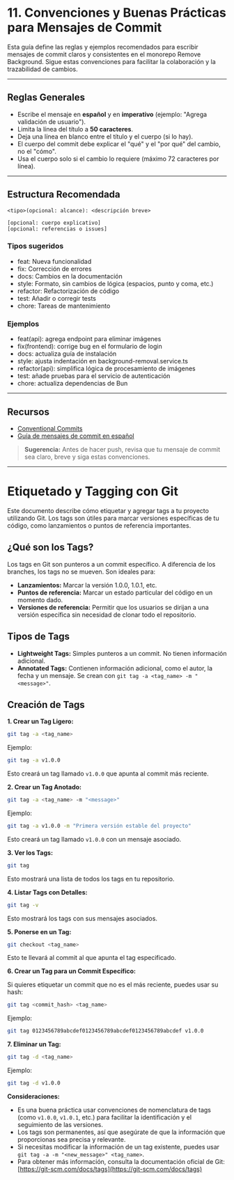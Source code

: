 # 11. Convenciones y Buenas Prácticas para Mensajes de Commit

Esta guía define las reglas y ejemplos recomendados para escribir mensajes de commit claros y consistentes en el monorepo Remove Background. Sigue estas convenciones para facilitar la colaboración y la trazabilidad de cambios.

---

## Reglas Generales

- Escribe el mensaje en **español** y en **imperativo** (ejemplo: "Agrega validación de usuario").
- Limita la línea del título a **50 caracteres**.
- Deja una línea en blanco entre el título y el cuerpo (si lo hay).
- El cuerpo del commit debe explicar el "qué" y el "por qué" del cambio, no el "cómo".
- Usa el cuerpo solo si el cambio lo requiere (máximo 72 caracteres por línea).

---

## Estructura Recomendada

```
<tipo>(opcional: alcance): <descripción breve>

[opcional: cuerpo explicativo]
[opcional: referencias o issues]
```

### Tipos sugeridos

- feat: Nueva funcionalidad
- fix: Corrección de errores
- docs: Cambios en la documentación
- style: Formato, sin cambios de lógica (espacios, punto y coma, etc.)
- refactor: Refactorización de código
- test: Añadir o corregir tests
- chore: Tareas de mantenimiento

### Ejemplos

- feat(api): agrega endpoint para eliminar imágenes
- fix(frontend): corrige bug en el formulario de login
- docs: actualiza guía de instalación
- style: ajusta indentación en background-removal.service.ts
- refactor(api): simplifica lógica de procesamiento de imágenes
- test: añade pruebas para el servicio de autenticación
- chore: actualiza dependencias de Bun

---

## Recursos

- [Conventional Commits](https://www.conventionalcommits.org/es/v1.0.0/)
- [Guía de mensajes de commit en español](https://carlosazaustre.es/como-escribir-buenos-commits/)

> **Sugerencia:** Antes de hacer push, revisa que tu mensaje de commit sea claro, breve y siga estas convenciones.

---

# Etiquetado y Tagging con Git

Este documento describe cómo etiquetar y agregar tags a tu proyecto utilizando Git. Los tags son útiles para marcar versiones específicas de tu código, como lanzamientos o puntos de referencia importantes.

## ¿Qué son los Tags?

Los tags en Git son punteros a un commit específico. A diferencia de los branches, los tags no se mueven. Son ideales para:

- **Lanzamientos:** Marcar la versión 1.0.0, 1.0.1, etc.
- **Puntos de referencia:** Marcar un estado particular del código en un momento dado.
- **Versiones de referencia:** Permitir que los usuarios se dirijan a una versión específica sin necesidad de clonar todo el repositorio.

## Tipos de Tags

- **Lightweight Tags:** Simples punteros a un commit. No tienen información adicional.
- **Annotated Tags:** Contienen información adicional, como el autor, la fecha y un mensaje. Se crean con `git tag -a <tag_name> -m "<message>"`.

## Creación de Tags

**1. Crear un Tag Ligero:**

```bash
git tag -a <tag_name>
```

Ejemplo:

```bash
git tag -a v1.0.0
```

Esto creará un tag llamado `v1.0.0` que apunta al commit más reciente.

**2. Crear un Tag Anotado:**

```bash
git tag -a <tag_name> -m "<message>"
```

Ejemplo:

```bash
git tag -a v1.0.0 -m "Primera versión estable del proyecto"
```

Esto creará un tag llamado `v1.0.0` con un mensaje asociado.

**3. Ver los Tags:**

```bash
git tag
```

Esto mostrará una lista de todos los tags en tu repositorio.

**4. Listar Tags con Detalles:**

```bash
git tag -v
```

Esto mostrará los tags con sus mensajes asociados.

**5. Ponerse en un Tag:**

```bash
git checkout <tag_name>
```

Esto te llevará al commit al que apunta el tag especificado.

**6. Crear un Tag para un Commit Específico:**

Si quieres etiquetar un commit que no es el más reciente, puedes usar su hash:

```bash
git tag <commit_hash> <tag_name>
```

Ejemplo:

```bash
git tag 0123456789abcdef0123456789abcdef0123456789abcdef v1.0.0
```

**7. Eliminar un Tag:**

```bash
git tag -d <tag_name>
```

Ejemplo:

```bash
git tag -d v1.0.0
```

**Consideraciones:**

- Es una buena práctica usar convenciones de nomenclatura de tags (como `v1.0.0`, `v1.0.1`, etc.) para facilitar la identificación y el seguimiento de las versiones.
- Los tags son permanentes, así que asegúrate de que la información que proporcionas sea precisa y relevante.
- Si necesitas modificar la información de un tag existente, puedes usar `git tag -a -m "<new_message>" <tag_name>`.
- Para obtener más información, consulta la documentación oficial de Git: [https://git-scm.com/docs/tags](https://git-scm.com/docs/tags)

